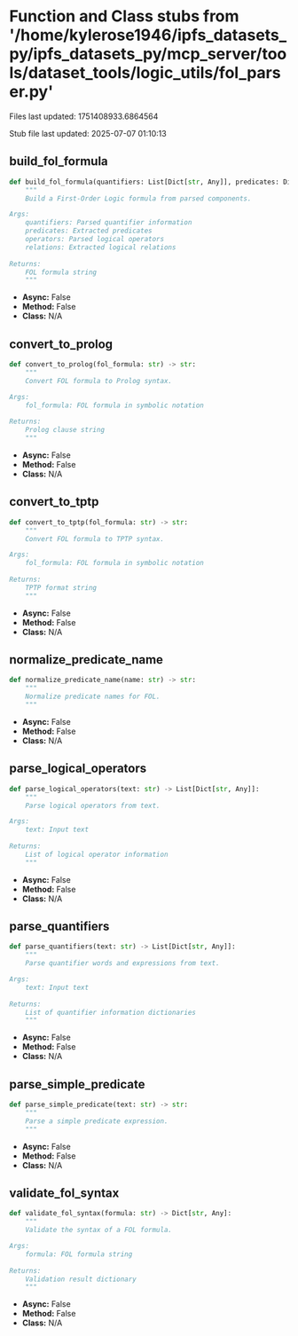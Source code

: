 # Function and Class stubs from '/home/kylerose1946/ipfs_datasets_py/ipfs_datasets_py/mcp_server/tools/dataset_tools/logic_utils/fol_parser.py'

Files last updated: 1751408933.6864564

Stub file last updated: 2025-07-07 01:10:13

## build_fol_formula

```python
def build_fol_formula(quantifiers: List[Dict[str, Any]], predicates: Dict[str, List[str]], operators: List[Dict[str, Any]], relations: List[Dict[str, Any]]) -> str:
    """
    Build a First-Order Logic formula from parsed components.

Args:
    quantifiers: Parsed quantifier information
    predicates: Extracted predicates
    operators: Parsed logical operators
    relations: Extracted logical relations
    
Returns:
    FOL formula string
    """
```
* **Async:** False
* **Method:** False
* **Class:** N/A

## convert_to_prolog

```python
def convert_to_prolog(fol_formula: str) -> str:
    """
    Convert FOL formula to Prolog syntax.

Args:
    fol_formula: FOL formula in symbolic notation
    
Returns:
    Prolog clause string
    """
```
* **Async:** False
* **Method:** False
* **Class:** N/A

## convert_to_tptp

```python
def convert_to_tptp(fol_formula: str) -> str:
    """
    Convert FOL formula to TPTP syntax.

Args:
    fol_formula: FOL formula in symbolic notation
    
Returns:
    TPTP format string
    """
```
* **Async:** False
* **Method:** False
* **Class:** N/A

## normalize_predicate_name

```python
def normalize_predicate_name(name: str) -> str:
    """
    Normalize predicate names for FOL.
    """
```
* **Async:** False
* **Method:** False
* **Class:** N/A

## parse_logical_operators

```python
def parse_logical_operators(text: str) -> List[Dict[str, Any]]:
    """
    Parse logical operators from text.

Args:
    text: Input text
    
Returns:
    List of logical operator information
    """
```
* **Async:** False
* **Method:** False
* **Class:** N/A

## parse_quantifiers

```python
def parse_quantifiers(text: str) -> List[Dict[str, Any]]:
    """
    Parse quantifier words and expressions from text.

Args:
    text: Input text
    
Returns:
    List of quantifier information dictionaries
    """
```
* **Async:** False
* **Method:** False
* **Class:** N/A

## parse_simple_predicate

```python
def parse_simple_predicate(text: str) -> str:
    """
    Parse a simple predicate expression.
    """
```
* **Async:** False
* **Method:** False
* **Class:** N/A

## validate_fol_syntax

```python
def validate_fol_syntax(formula: str) -> Dict[str, Any]:
    """
    Validate the syntax of a FOL formula.

Args:
    formula: FOL formula string
    
Returns:
    Validation result dictionary
    """
```
* **Async:** False
* **Method:** False
* **Class:** N/A
